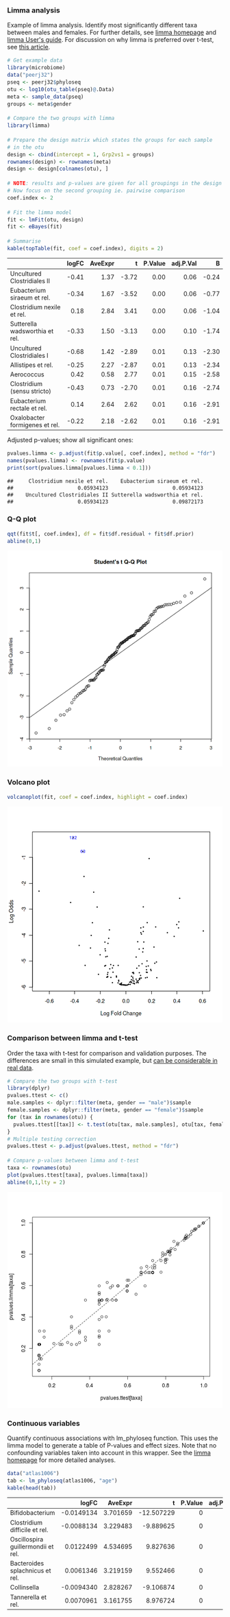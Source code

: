 ### Limma analysis

Example of limma analysis. Identify most significantly different taxa between males and females. For further details, see [limma homepage](http://bioinf.wehi.edu.au/limma/) and [limma User's guide](http://www.lcg.unam.mx/~lcollado/R/resources/limma-usersguide.pdf). For discussion on why limma is preferred over t-test, see [this article](http://www.plosone.org/article/info:doi/10.1371/journal.pone.0012336).


```r
# Get example data
library(microbiome)
data("peerj32")
pseq <- peerj32$phyloseq
otu <- log10(otu_table(pseq)@.Data)
meta <- sample_data(pseq)
groups <- meta$gender

# Compare the two groups with limma
library(limma)

# Prepare the design matrix which states the groups for each sample
# in the otu
design <- cbind(intercept = 1, Grp2vs1 = groups)
rownames(design) <- rownames(meta)
design <- design[colnames(otu), ]

# NOTE: results and p-values are given for all groupings in the design matrix
# Now focus on the second grouping ie. pairwise comparison
coef.index <- 2
     
# Fit the limma model
fit <- lmFit(otu, design)
fit <- eBayes(fit)

# Summarise 
kable(topTable(fit, coef = coef.index), digits = 2)
```



|                               | logFC| AveExpr|     t| P.Value| adj.P.Val|     B|
|:------------------------------|-----:|-------:|-----:|-------:|---------:|-----:|
|Uncultured Clostridiales II    | -0.41|    1.37| -3.72|    0.00|      0.06| -0.24|
|Eubacterium siraeum et rel.    | -0.34|    1.67| -3.52|    0.00|      0.06| -0.77|
|Clostridium nexile et rel.     |  0.18|    2.84|  3.41|    0.00|      0.06| -1.04|
|Sutterella wadsworthia et rel. | -0.33|    1.50| -3.13|    0.00|      0.10| -1.74|
|Uncultured Clostridiales I     | -0.68|    1.42| -2.89|    0.01|      0.13| -2.30|
|Allistipes et rel.             | -0.25|    2.27| -2.87|    0.01|      0.13| -2.34|
|Aerococcus                     |  0.42|    0.58|  2.77|    0.01|      0.15| -2.58|
|Clostridium (sensu stricto)    | -0.43|    0.73| -2.70|    0.01|      0.16| -2.74|
|Eubacterium rectale et rel.    |  0.14|    2.64|  2.62|    0.01|      0.16| -2.91|
|Oxalobacter formigenes et rel. | -0.22|    2.18| -2.62|    0.01|      0.16| -2.91|


Adjusted p-values; show all significant ones:


```r
pvalues.limma <- p.adjust(fit$p.value[, coef.index], method = "fdr")
names(pvalues.limma) <- rownames(fit$p.value)
print(sort(pvalues.limma[pvalues.limma < 0.1]))
```

```
##     Clostridium nexile et rel.    Eubacterium siraeum et rel. 
##                     0.05934123                     0.05934123 
##    Uncultured Clostridiales II Sutterella wadsworthia et rel. 
##                     0.05934123                     0.09872173
```


### Q-Q plot



```r
qqt(fit$t[, coef.index], df = fit$df.residual + fit$df.prior)
abline(0,1)
```

![plot of chunk limma-qq](figure/limma-qq-1.png)

### Volcano plot


```r
volcanoplot(fit, coef = coef.index, highlight = coef.index)
```

![plot of chunk limma-volcano](figure/limma-volcano-1.png)



### Comparison between limma and t-test

Order the taxa with t-test for comparison and validation purposes. The
differences are small in this simulated example, but [can be
considerable in real
data](http://www.plosone.org/article/info:doi/10.1371/journal.pone.0012336).


```r
# Compare the two groups with t-test
library(dplyr)
pvalues.ttest <- c()
male.samples <- dplyr::filter(meta, gender == "male")$sample
female.samples <- dplyr::filter(meta, gender == "female")$sample
for (tax in rownames(otu)) {
  pvalues.ttest[[tax]] <- t.test(otu[tax, male.samples], otu[tax, female.samples])$p.value
}
# Multiple testing correction
pvalues.ttest <- p.adjust(pvalues.ttest, method = "fdr")

# Compare p-values between limma and t-test
taxa <- rownames(otu)
plot(pvalues.ttest[taxa], pvalues.limma[taxa])
abline(0,1,lty = 2)
```

![plot of chunk limma-compairson](figure/limma-compairson-1.png)

### Continuous variables

Quantify continuous associations with lm_phyloseq function. This uses
the limma model to generate a table of P-values and effect sizes. Note
that no confounding variables taken into account in this wrapper. See
the [limma homepage](http://bioinf.wehi.edu.au/limma/) for more
detailed analyses.


```r
data("atlas1006")
tab <- lm_phyloseq(atlas1006, "age")
kable(head(tab))
```



|                                   |      logFC|  AveExpr|          t| P.Value| adj.P.Val|        B|
|:----------------------------------|----------:|--------:|----------:|-------:|---------:|--------:|
|Bifidobacterium                    | -0.0149134| 3.701659| -12.507229|       0|         0| 63.50172|
|Clostridium difficile et rel.      | -0.0088134| 3.229483|  -9.889625|       0|         0| 37.15674|
|Oscillospira guillermondii et rel. |  0.0122499| 4.534695|   9.827636|       0|         0| 36.59406|
|Bacteroides splachnicus et rel.    |  0.0061346| 3.219159|   9.552466|       0|         0| 34.13236|
|Collinsella                        | -0.0094340| 2.828267|  -9.106874|       0|         0| 30.27255|
|Tannerella et rel.                 |  0.0070961| 3.161755|   8.976724|       0|         0| 29.17508|


